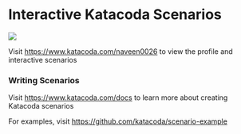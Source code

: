 # Interactive Katacoda Scenarios

[![](http://shields.katacoda.com/katacoda/naveen0026/count.svg)](https://www.katacoda.com/naveen0026 "Get your profile on Katacoda.com")

Visit https://www.katacoda.com/naveen0026 to view the profile and interactive scenarios

### Writing Scenarios
Visit https://www.katacoda.com/docs to learn more about creating Katacoda scenarios

For examples, visit https://github.com/katacoda/scenario-example
